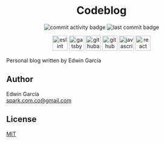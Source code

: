 <h1 align="center">Codeblog</h1>

<p align="center">
  <img src="https://img.shields.io/github/commit-activity/m/edwintrumpet/codeblog?logo=github" alt="commit activity badge">
  <img src="https://img.shields.io/github/last-commit/edwintrumpet/codeblog?logo=github" alt="last commit badge">
</p>

<p align="center">
  <img src="https://d33wubrfki0l68.cloudfront.net/204482ca413433c80cd14fe369e2181dd97a2a40/092e2/assets/img/logo.svg" alt="eslint" width="40" height="40"/>
  <img src="https://simpleicons.org/icons/gatsby.svg" alt="gatsby" width="40" height="40"/>
  <img src="https://simpleicons.org/icons/githubactions.svg" alt="githubactions" width="40" height="40"/>
  <img src="https://devicons.github.io/devicon/devicon.git/icons/github/github-original.svg" alt="github" width="40" height="40"/>
  <img src="https://devicons.github.io/devicon/devicon.git/icons/javascript/javascript-original.svg" alt="javascript" width="40" height="40"/>
  <img src="https://devicons.github.io/devicon/devicon.git/icons/react/react-original.svg" alt="react" width="40" height="40"/>
</p>

Personal blog written by Edwin García

## Author

Edwin García  
spark.com.co@gmail.com

## License

[MIT](./LICENSE)
